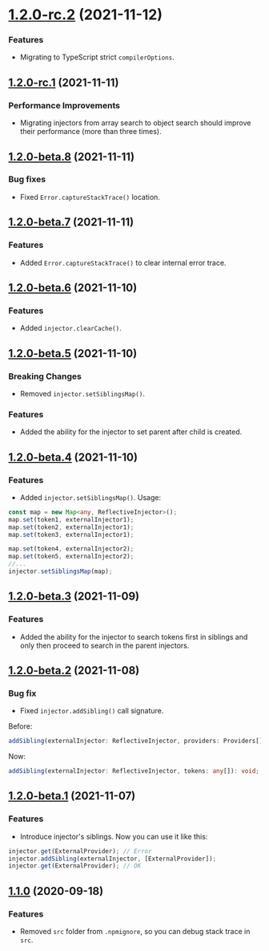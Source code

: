 <a name="1.2.0-rc.2"></a>
# [1.2.0-rc.2](https://github.com/ts-stack/di/releases/tag/1.2.0-rc.2) (2021-11-12)

### Features

- Migrating to TypeScript strict `compilerOptions`.

<a name="1.2.0-rc.1"></a>
## [1.2.0-rc.1](https://github.com/ts-stack/di/releases/tag/1.2.0-rc.1) (2021-11-11)

### Performance Improvements

- Migrating injectors from array search to object search should improve their performance (more than three times).

<a name="1.2.0-beta.8"></a>
## [1.2.0-beta.8](https://github.com/ts-stack/di/releases/tag/1.2.0-beta.8) (2021-11-11)

### Bug fixes

- Fixed `Error.captureStackTrace()` location.

<a name="1.2.0-beta.7"></a>
## [1.2.0-beta.7](https://github.com/ts-stack/di/releases/tag/1.2.0-beta.7) (2021-11-11)

### Features

- Added `Error.captureStackTrace()` to clear internal error trace.

<a name="1.2.0-beta.6"></a>
## [1.2.0-beta.6](https://github.com/ts-stack/di/releases/tag/1.2.0-beta.6) (2021-11-10)

### Features

- Added `injector.clearCache()`.

<a name="1.2.0-beta.5"></a>
## [1.2.0-beta.5](https://github.com/ts-stack/di/releases/tag/1.2.0-beta.5) (2021-11-10)

### Breaking Changes

- Removed `injector.setSiblingsMap()`.

### Features

- Added the ability for the injector to set parent after child is created.

<a name="1.2.0-beta.4"></a>
## [1.2.0-beta.4](https://github.com/ts-stack/di/releases/tag/1.2.0-beta.4) (2021-11-10)

### Features

- Added `injector.setSiblingsMap()`. Usage:

```ts
const map = new Map<any, ReflectiveInjector>();
map.set(token1, externalInjector1);
map.set(token2, externalInjector1);
map.set(token3, externalInjector1);

map.set(token4, externalInjector2);
map.set(token5, externalInjector2);
//...
injector.setSiblingsMap(map);
```

<a name="1.2.0-beta.3"></a>
## [1.2.0-beta.3](https://github.com/ts-stack/di/releases/tag/1.2.0-beta.3) (2021-11-09)

### Features

- Added the ability for the injector to search tokens first in siblings and only then proceed
to search in the parent injectors.

<a name="1.2.0-beta.2"></a>
## [1.2.0-beta.2](https://github.com/ts-stack/di/releases/tag/1.2.0-beta.2) (2021-11-08)

### Bug fix

- Fixed `injector.addSibling()` call signature.

Before:

```ts
addSibling(externalInjector: ReflectiveInjector, providers: Providers[]): void;
```

Now:

```ts
addSibling(externalInjector: ReflectiveInjector, tokens: any[]): void;
```

<a name="1.2.0-beta.1"></a>
## [1.2.0-beta.1](https://github.com/ts-stack/di/releases/tag/1.2.0-beta.1) (2021-11-07)

### Features

- Introduce injector's siblings. Now you can use it like this:

```ts
injector.get(ExternalProvider); // Error
injector.addSibling(externalInjector, [ExternalProvider]);
injector.get(ExternalProvider); // OK
```

<a name="1.1.0"></a>
## [1.1.0](https://github.com/ts-stack/di/releases/tag/1.1.0) (2020-09-18)

### Features

- Removed `src` folder from `.npmignore`, so you can debug stack trace in `src`.